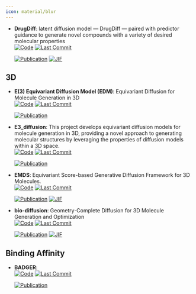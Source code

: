 ```yaml
---
icon: material/blur
---
```





- **DrugDiff**: latent diffusion model — DrugDiff — paired with predictor guidance to generate novel compounds with a variety of desired molecular properties  
    [![Code](https://img.shields.io/github/stars/MarieOestreich/DrugDiff?style=for-the-badge&logo=github)](https://github.com/MarieOestreich/DrugDiff) 
    [![Last Commit](https://img.shields.io/github/last-commit/MarieOestreich/DrugDiff?style=for-the-badge&logo=github)](https://github.com/MarieOestreich/DrugDiff) 

    [![Publication](https://img.shields.io/badge/Publication-Citations:0-blue?style=for-the-badge&logo=bookstack)](https://doi.org/10.1186/s13321-025-00965-x) 
    [![JIF](https://img.shields.io/badge/Impact_Factor-7.10-purple?style=for-the-badge&logo=academia)](https://doi.org/10.1186/s13321-025-00965-x)


## **3D**


- **E(3) Equivariant Diffusion Model (EDM)**: Equivariant Diffusion for Molecule Generation in 3D  
    [![Code](https://img.shields.io/github/stars/ehoogeboom/e3_diffusion_for_molecules?style=for-the-badge&logo=github)](https://github.com/ehoogeboom/e3_diffusion_for_molecules) 
    [![Last Commit](https://img.shields.io/github/last-commit/ehoogeboom/e3_diffusion_for_molecules?style=for-the-badge&logo=github)](https://github.com/ehoogeboom/e3_diffusion_for_molecules) 

    [![Publication](https://img.shields.io/badge/Publication-Citations:5-blue?style=for-the-badge&logo=bookstack)](https://doi.org/10.1101/2023.01.28.526011) 



- **E3_diffusion**: This project develops equivariant diffusion models for molecule generation in 3D, providing a novel approach to generating molecular structures by leveraging the properties of diffusion models within a 3D space.  
    [![Code](https://img.shields.io/github/stars/ehoogeboom/e3_diffusion_for_molecules?style=for-the-badge&logo=github)](https://github.com/ehoogeboom/e3_diffusion_for_molecules) 
    [![Last Commit](https://img.shields.io/github/last-commit/ehoogeboom/e3_diffusion_for_molecules?style=for-the-badge&logo=github)](https://github.com/ehoogeboom/e3_diffusion_for_molecules) 

    [![Publication](https://img.shields.io/badge/Publication-Citations:5-blue?style=for-the-badge&logo=bookstack)](https://doi.org/10.1101/2023.01.28.526011) 



- **EMDS**: Equivariant Score-based Generative Diffusion Framework for 3D Molecules.  
    [![Code](https://img.shields.io/github/stars/nclabhzhang/EMDS?style=for-the-badge&logo=github)](https://github.com/nclabhzhang/EMDS) 
    [![Last Commit](https://img.shields.io/github/last-commit/nclabhzhang/EMDS?style=for-the-badge&logo=github)](https://github.com/nclabhzhang/EMDS) 

    [![Publication](https://img.shields.io/badge/Publication-Citations:0-blue?style=for-the-badge&logo=bookstack)](https://doi.org/10.1186/s12859-024-05810-w) 
    [![JIF](https://img.shields.io/badge/Impact_Factor-2.90-purple?style=for-the-badge&logo=academia)](https://doi.org/10.1186/s12859-024-05810-w)



- **bio-diffusion**: Geometry-Complete Diffusion for 3D Molecule Generation and Optimization  
    [![Code](https://img.shields.io/github/stars/BioinfoMachineLearning/bio-diffusion?style=for-the-badge&logo=github)](https://github.com/BioinfoMachineLearning/bio-diffusion) 
    [![Last Commit](https://img.shields.io/github/last-commit/BioinfoMachineLearning/bio-diffusion?style=for-the-badge&logo=github)](https://github.com/BioinfoMachineLearning/bio-diffusion) 

    [![Publication](https://img.shields.io/badge/Publication-Citations:11-blue?style=for-the-badge&logo=bookstack)](https://doi.org/10.1038/s42004-024-01233-z) 
    [![JIF](https://img.shields.io/badge/Impact_Factor-5.90-purple?style=for-the-badge&logo=academia)](https://doi.org/10.1038/s42004-024-01233-z)


## **Binding Affinity**


- **BADGER**:   
    [![Code](https://img.shields.io/github/stars/ASK-Berkeley/BADGER-SBDD?style=for-the-badge&logo=github)](https://github.com/ASK-Berkeley/BADGER-SBDD) 
    [![Last Commit](https://img.shields.io/github/last-commit/ASK-Berkeley/BADGER-SBDD?style=for-the-badge&logo=github)](https://github.com/ASK-Berkeley/BADGER-SBDD) 

    [![Publication](https://img.shields.io/badge/Publication-Citations:0-blue?style=for-the-badge&logo=bookstack)](https://doi.org/10.48550/arXiv.2406.16821) 



